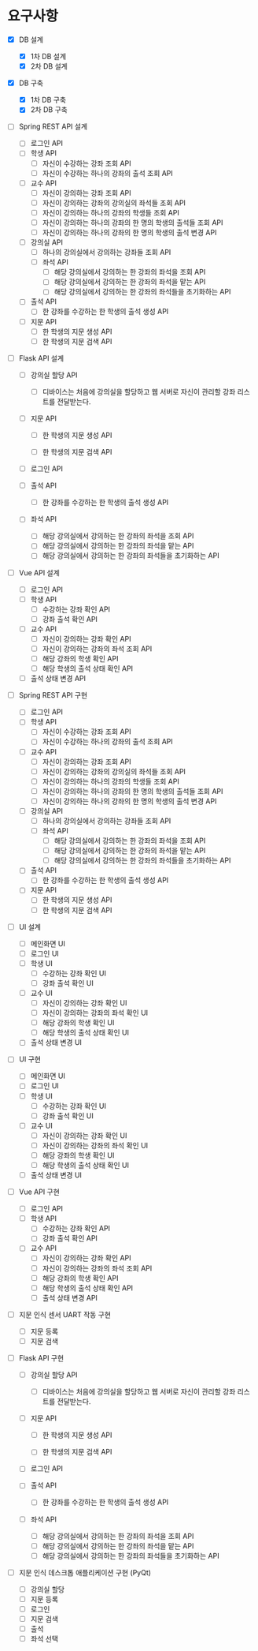# 요구사항

- [x] DB 설계

  - [x] 1차 DB 설계
  - [x] 2차 DB 설계
- [x] DB 구축

  - [x] 1차 DB 구축
  - [x] 2차 DB 구축
- [ ] Spring REST API 설계

  - [ ] 로그인 API
  - [ ] 학생 API
    - [ ] 자신이 수강하는 강좌 조회 API
    - [ ] 자신이 수강하는 하나의 강좌의 출석 조회 API
  - [ ] 교수 API
    - [ ] 자신이 강의하는 강좌 조회 API
    - [ ] 자신이 강의하는 강좌의 강의실의 좌석들 조회 API
    - [ ] 자신이 강의하는 하나의 강좌의 학생들 조회 API
    - [ ] 자신이 강의하는 하나의 강좌의 한 명의 학생의 출석들 조회 API
    - [ ] 자신이 강의하는 하나의 강좌의 한 명의 학생의 출석 변경 API
  - [ ] 강의실 API
    - [ ] 하나의 강의실에서 강의하는 강좌들 조회 API
    - [ ] 좌석 API
      - [ ] 해당 강의실에서 강의하는 한 강좌의 좌석을 조회 API
      - [ ] 해당 강의실에서 강의하는 한 강좌의 좌석을 맡는 API
      - [ ] 해당 강의실에서 강의하는 한 강좌의 좌석들을 초기화하는 API
  - [ ] 출석 API
    - [ ] 한 강좌를 수강하는 한 학생의 출석 생성 API
  - [ ] 지문 API
    - [ ] 한 학생의 지문 생성 API
    - [ ] 한 학생의 지문 검색 API
- [ ] Flask API 설계

  - [ ] 강의실 할당 API

    - [ ] 디바이스는 처음에 강의실을 할당하고 웹 서버로 자신이 관리할 강좌 리스트를 전달받는다.
  - [ ] 지문 API

    - [ ] 한 학생의 지문 생성 API

    - [ ] 한 학생의 지문 검색 API
  - [ ] 로그인 API
  - [ ] 출석 API

    - [ ] 한 강좌를 수강하는 한 학생의 출석 생성 API
  - [ ] 좌석 API
    - [ ] 해당 강의실에서 강의하는 한 강좌의 좌석을 조회 API
    - [ ] 해당 강의실에서 강의하는 한 강좌의 좌석을 맡는 API
    - [ ] 해당 강의실에서 강의하는 한 강좌의 좌석들을 초기화하는 API
- [ ] Vue API 설계

  - [ ] 로그인 API
  - [ ] 학생 API
    - [ ] 수강하는 강좌 확인 API
    - [ ] 강좌 출석 확인 API
  - [ ] 교수 API
    - [ ] 자신이 강의하는 강좌 확인 API
    - [ ] 자신이 강의하는 강좌의 좌석 조회 API
    - [ ] 해당 강좌의 학생 확인 API
    - [ ] 해당 학생의 출석 상태 확인 API
  - [ ] 출석 상태 변경 API
- [ ] Spring REST API 구현
  - [ ] 로그인 API
  - [ ] 학생 API
    - [ ] 자신이 수강하는 강좌 조회 API
    - [ ] 자신이 수강하는 하나의 강좌의 출석 조회 API
  - [ ] 교수 API
    - [ ] 자신이 강의하는 강좌 조회 API
    - [ ] 자신이 강의하는 강좌의 강의실의 좌석들 조회 API
    - [ ] 자신이 강의하는 하나의 강좌의 학생들 조회 API
    - [ ] 자신이 강의하는 하나의 강좌의 한 명의 학생의 출석들 조회 API
    - [ ] 자신이 강의하는 하나의 강좌의 한 명의 학생의 출석 변경 API
  - [ ] 강의실 API
    - [ ] 하나의 강의실에서 강의하는 강좌들 조회 API
    - [ ] 좌석 API
      - [ ] 해당 강의실에서 강의하는 한 강좌의 좌석을 조회 API
      - [ ] 해당 강의실에서 강의하는 한 강좌의 좌석을 맡는 API
      - [ ] 해당 강의실에서 강의하는 한 강좌의 좌석들을 초기화하는 API
  - [ ] 출석 API
    - [ ] 한 강좌를 수강하는 한 학생의 출석 생성 API
  - [ ] 지문 API
    - [ ] 한 학생의 지문 생성 API
    - [ ] 한 학생의 지문 검색 API
- [ ] UI 설계

  - [ ] 메인화면 UI
  - [ ] 로그인 UI
  - [ ] 학생 UI
    - [ ] 수강하는 강좌 확인 UI
    - [ ] 강좌 출석 확인 UI
  - [ ] 교수 UI
    - [ ] 자신이 강의하는 강좌 확인 UI
    - [ ] 자신이 강의하는 강좌의 좌석 확인 UI
    - [ ] 해당 강좌의 학생 확인 UI
    - [ ] 해당 학생의 출석 상태 확인 UI
  - [ ] 출석 상태 변경 UI
- [ ] UI 구현

  - [ ] 메인화면 UI
  - [ ] 로그인 UI
  - [ ] 학생 UI
    - [ ] 수강하는 강좌 확인 UI
    - [ ] 강좌 출석 확인 UI
  - [ ] 교수 UI
    - [ ] 자신이 강의하는 강좌 확인 UI
    - [ ] 자신이 강의하는 강좌의 좌석 확인 UI
    - [ ] 해당 강좌의 학생 확인 UI
    - [ ] 해당 학생의 출석 상태 확인 UI
  - [ ] 출석 상태 변경 UI
- [ ] Vue API 구현
  - [ ] 로그인 API
  - [ ] 학생 API
    - [ ] 수강하는 강좌 확인 API
    - [ ] 강좌 출석 확인 API
  - [ ] 교수 API
    - [ ] 자신이 강의하는 강좌 확인 API
    - [ ] 자신이 강의하는 강좌의 좌석 조회 API
    - [ ] 해당 강좌의 학생 확인 API
    - [ ] 해당 학생의 출석 상태 확인 API
    - [ ] 출석 상태 변경 API
- [ ] 지문 인식 센서 UART 작동 구현

  - [ ] 지문 등록
  - [ ] 지문 검색
- [ ] Flask  API 구현
  - [ ] 강의실 할당 API
    - [ ] 디바이스는 처음에 강의실을 할당하고 웹 서버로 자신이 관리할 강좌 리스트를 전달받는다.
  - [ ] 지문 API

    - [ ] 한 학생의 지문 생성 API

    - [ ] 한 학생의 지문 검색 API
  - [ ] 로그인 API
  - [ ] 출석 API

    - [ ] 한 강좌를 수강하는 한 학생의 출석 생성 API
  - [ ] 좌석 API
    - [ ] 해당 강의실에서 강의하는 한 강좌의 좌석을 조회 API
    - [ ] 해당 강의실에서 강의하는 한 강좌의 좌석을 맡는 API
    - [ ] 해당 강의실에서 강의하는 한 강좌의 좌석들을 초기화하는 API
- [ ] 지문 인식 데스크톱 애플리케이션 구현 (PyQt)

  - [ ] 강의실 할당
  - [ ] 지문 등록
  - [ ] 로그인
  - [ ] 지문 검색
  - [ ] 출석
  - [ ] 좌석 선택